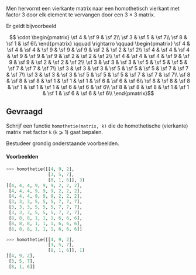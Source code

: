 Men hervormt een vierkante matrix naar een homothetisch vierkant met factor 3 door elk element te vervangen door een 3 × 3 matrix.

Er geldt bijvoorbeeld

$$
\cdot \begin{pmatrix}
\sf 4 & \sf 9 & \sf 2\\
\sf 3 & \sf 5 & \sf 7\\
\sf 8 & \sf 1 & \sf 6\\
\end{pmatrix} \qquad \rightarro \qquad \begin{pmatrix}
\sf 4 & \sf 4 & \sf 4 & \sf 9 & \sf 9 & \sf 9 & \sf 2 & \sf 2 & \sf 2\\
\sf 4 & \sf 4 & \sf 4 & \sf 9 & \sf 9 & \sf 9 & \sf 2 & \sf 2 & \sf 2\\
\sf 4 & \sf 4 & \sf 4 & \sf 9 & \sf 9 & \sf 9 & \sf 2 & \sf 2 & \sf 2\\
\sf 3 & \sf 3 & \sf 3 & \sf 5 & \sf 5 & \sf 5 & \sf 7 & \sf 7 & \sf 7\\
\sf 3 & \sf 3 & \sf 3 & \sf 5 & \sf 5 & \sf 5 & \sf 7 & \sf 7 & \sf 7\\
\sf 3 & \sf 3 & \sf 3 & \sf 5 & \sf 5 & \sf 5 & \sf 7 & \sf 7 & \sf 7\\
\sf 8 & \sf 8 & \sf 8 & \sf 1 & \sf 1 & \sf 1 & \sf 6 & \sf 6 & \sf 6\\
\sf 8 & \sf 8 & \sf 8 & \sf 1 & \sf 1 & \sf 1 & \sf 6 & \sf 6 & \sf 6\\
\sf 8 & \sf 8 & \sf 8 & \sf 1 & \sf 1 & \sf 1 & \sf 6 & \sf 6 & \sf 6\\
\end{pmatrix}$$

## Gevraagd
Schrijf een functie `homothetie(matrix, k)` die de homothetische (vierkante) matrix met factor `k` (`k` ⩾ 1) gaat bepalen.

Bestudeer grondig onderstaande voorbeelden.

#### Voorbeelden

```python
>>> homothetie([[4, 9, 2],
                [3, 5, 7],
                [8, 1, 6]], 3)
[[4, 4, 4, 9, 9, 9, 2, 2, 2],
 [4, 4, 4, 9, 9, 9, 2, 2, 2],
 [4, 4, 4, 9, 9, 9, 2, 2, 2],
 [3, 3, 3, 5, 5, 5, 7, 7, 7],
 [3, 3, 3, 5, 5, 5, 7, 7, 7],
 [3, 3, 3, 5, 5, 5, 7, 7, 7],
 [8, 8, 8, 1, 1, 1, 6, 6, 6],
 [8, 8, 8, 1, 1, 1, 6, 6, 6],
 [8, 8, 8, 1, 1, 1, 6, 6, 6]]
```


```python
>>> homothetie([[4, 9, 2],
                [3, 5, 7],
                [8, 1, 6]], 1)
[[4, 9, 2],
 [3, 5, 7],
 [8, 1, 6]]
```
